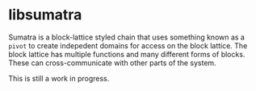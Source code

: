 # libsumatra

Sumatra is a block-lattice styled chain that uses something known as a `pivot` to create indepedent domains for access on the block lattice. The block lattice has multiple functions and many different forms of blocks. These can cross-communicate with other parts of the system.

This is still a work in progress.
